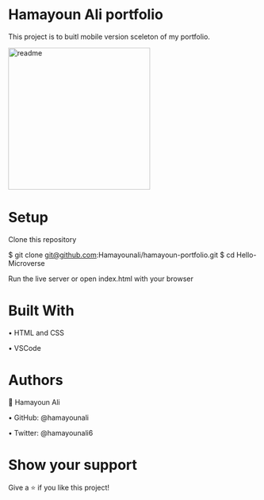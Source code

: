 # Hamayoun Ali portfolio
This project is to buitl mobile version sceleton of my portfolio.

<img width="286" alt="readme" src="https://user-images.githubusercontent.com/22744775/170494600-2a819056-657b-448d-9de4-1072510b8ff4.PNG">


# Setup
Clone this repository

$ git clone git@github.com:Hamayounali/hamayoun-portfolio.git
$ cd Hello-Microverse

Run the live server or open index.html with your browser

# Built With

• HTML and CSS

• VSCode

# Authors
👤 Hamayoun Ali

• GitHub: @hamayounali

• Twitter: @hamayounali6

# Show your support
Give a ⭐️ if you like this project!
